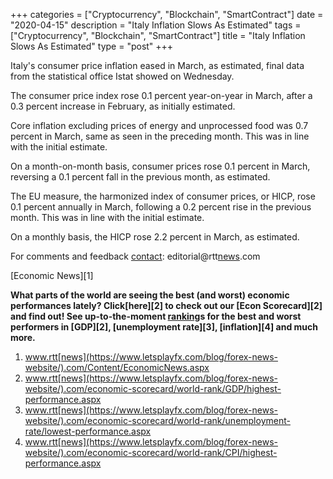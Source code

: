 +++
categories = ["Cryptocurrency", "Blockchain", "SmartContract"]
date = "2020-04-15"
description = "Italy Inflation Slows As Estimated"
tags = ["Cryptocurrency", "Blockchain", "SmartContract"]
title = "Italy Inflation Slows As Estimated"
type = "post"
+++

Italy's consumer price inflation eased in March, as estimated, final
data from the statistical office Istat showed on Wednesday.

The consumer price index rose 0.1 percent year-on-year in March, after a
0.3 percent increase in February, as initially estimated.

Core inflation excluding prices of energy and unprocessed food was 0.7
percent in March, same as seen in the preceding month. This was in line
with the initial estimate.

On a month-on-month basis, consumer prices rose 0.1 percent in March,
reversing a 0.1 percent fall in the previous month, as estimated.

The EU measure, the harmonized index of consumer prices, or HICP, rose
0.1 percent annually in March, following a 0.2 percent rise in the
previous month. This was in line with the initial estimate.

On a monthly basis, the HICP rose 2.2 percent in March, as estimated.

For comments and feedback [contact](https://www.playgroundfx.com/contact/): editorial@rtt[news](https://www.letsplayfx.com/blog/forex-news-website/).com

[Economic News][1]

 **What parts of the world are seeing the best (and worst) economic
performances lately? Click[here][2] to check out our [Econ Scorecard][2]
and find out! See up-to-the-moment [ranking](https://www.playgroundfx.com/blog/crypto-exchange-ranking/)s for the best and worst
performers in [GDP][2], [unemployment rate][3], [inflation][4] and much
more.**

   1. www.rtt[news](https://www.letsplayfx.com/blog/forex-news-website/).com/Content/EconomicNews.aspx
   2. www.rtt[news](https://www.letsplayfx.com/blog/forex-news-website/).com/economic-scorecard/world-rank/GDP/highest-performance.aspx
   3. www.rtt[news](https://www.letsplayfx.com/blog/forex-news-website/).com/economic-scorecard/world-rank/unemployment-rate/lowest-performance.aspx
   4. www.rtt[news](https://www.letsplayfx.com/blog/forex-news-website/).com/economic-scorecard/world-rank/CPI/highest-performance.aspx